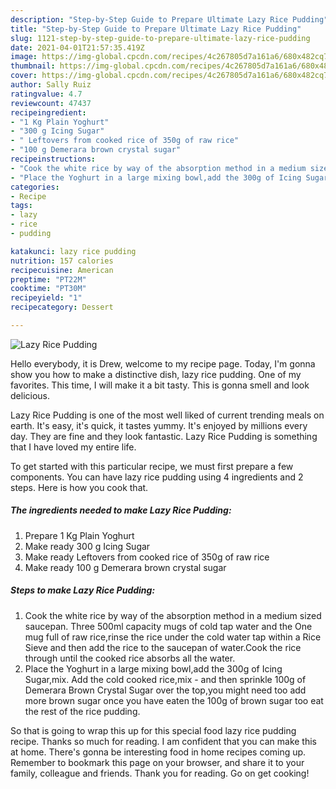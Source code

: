 ```yaml
---
description: "Step-by-Step Guide to Prepare Ultimate Lazy Rice Pudding"
title: "Step-by-Step Guide to Prepare Ultimate Lazy Rice Pudding"
slug: 1121-step-by-step-guide-to-prepare-ultimate-lazy-rice-pudding
date: 2021-04-01T21:57:35.419Z
image: https://img-global.cpcdn.com/recipes/4c267805d7a161a6/680x482cq70/lazy-rice-pudding-recipe-main-photo.jpg
thumbnail: https://img-global.cpcdn.com/recipes/4c267805d7a161a6/680x482cq70/lazy-rice-pudding-recipe-main-photo.jpg
cover: https://img-global.cpcdn.com/recipes/4c267805d7a161a6/680x482cq70/lazy-rice-pudding-recipe-main-photo.jpg
author: Sally Ruiz
ratingvalue: 4.7
reviewcount: 47437
recipeingredient:
- "1 Kg Plain Yoghurt"
- "300 g Icing Sugar"
- " Leftovers from cooked rice of 350g of raw rice"
- "100 g Demerara brown crystal sugar"
recipeinstructions:
- "Cook the white rice by way of the absorption method in a medium sized saucepan. Three 500ml capacity mugs of cold tap water and the One mug full of raw rice,rinse the rice under the cold water tap within a Rice Sieve and then add the rice to the saucepan of water.Cook the rice through until the cooked rice absorbs all the water."
- "Place the Yoghurt in a large mixing bowl,add the 300g of Icing Sugar,mix. Add the cold cooked rice,mix - and then sprinkle 100g of Demerara Brown Crystal Sugar over the top,you might need too add more brown sugar once you have eaten the 100g of brown sugar too eat the rest of the rice pudding."
categories:
- Recipe
tags:
- lazy
- rice
- pudding

katakunci: lazy rice pudding 
nutrition: 157 calories
recipecuisine: American
preptime: "PT22M"
cooktime: "PT30M"
recipeyield: "1"
recipecategory: Dessert

---
```



![Lazy Rice Pudding](https://img-global.cpcdn.com/recipes/4c267805d7a161a6/680x482cq70/lazy-rice-pudding-recipe-main-photo.jpg)

Hello everybody, it is Drew, welcome to my recipe page. Today, I'm gonna show you how to make a distinctive dish, lazy rice pudding. One of my favorites. This time, I will make it a bit tasty. This is gonna smell and look delicious.



Lazy Rice Pudding is one of the most well liked of current trending meals on earth. It's easy, it's quick, it tastes yummy. It's enjoyed by millions every day. They are fine and they look fantastic. Lazy Rice Pudding is something that I have loved my entire life.


To get started with this particular recipe, we must first prepare a few components. You can have lazy rice pudding using 4 ingredients and 2 steps. Here is how you cook that.

<!--inarticleads1-->

##### The ingredients needed to make Lazy Rice Pudding:

1. Prepare 1 Kg Plain Yoghurt
1. Make ready 300 g Icing Sugar
1. Make ready  Leftovers from cooked rice of 350g of raw rice
1. Make ready 100 g Demerara brown crystal sugar




<!--inarticleads2-->

##### Steps to make Lazy Rice Pudding:

1. Cook the white rice by way of the absorption method in a medium sized saucepan. Three 500ml capacity mugs of cold tap water and the One mug full of raw rice,rinse the rice under the cold water tap within a Rice Sieve and then add the rice to the saucepan of water.Cook the rice through until the cooked rice absorbs all the water.
1. Place the Yoghurt in a large mixing bowl,add the 300g of Icing Sugar,mix. Add the cold cooked rice,mix - and then sprinkle 100g of Demerara Brown Crystal Sugar over the top,you might need too add more brown sugar once you have eaten the 100g of brown sugar too eat the rest of the rice pudding.




So that is going to wrap this up for this special food lazy rice pudding recipe. Thanks so much for reading. I am confident that you can make this at home. There's gonna be interesting food in home recipes coming up. Remember to bookmark this page on your browser, and share it to your family, colleague and friends. Thank you for reading. Go on get cooking!

